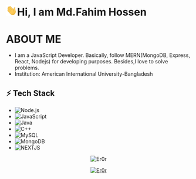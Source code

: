 # <img src="https://raw.githubusercontent.com/ABSphreak/ABSphreak/master/gifs/Hi.gif" width="30px">Hi, I am Md.Fahim Hossen 

# ABOUT ME

* I am a JavaScript Developer. Basically, follow MERN(MongoDB, Express, React, Nodejs) for developing purposes. Besides,I love to solve problems. 
* Institution: American International University-Bangladesh

## ⚡ Tech Stack

* ![Node.js](	https://img.shields.io/badge/Node.js-43853D?style=for-the-badge&logo=node.js&logoColor=F7DF1E)
* ![JavaScript](https://img.shields.io/badge/JavaScript-323330?style=for-the-badge&logo=javascript&logoColor=F7DF1E)
* ![Java](https://img.shields.io/badge/Java-ED8B00?style=for-the-badge&logo=java&logoColor=F7DF1E)
* ![C++](https://img.shields.io/badge/-C++-000?&logo=c%2b%2b&logoColor=F7DF1E)
* ![MySQL](https://img.shields.io/badge/MySQL-00000F?style=for-the-badge&logo=mysql&logoColor=F7DF1E)
* ![MongoDB](https://img.shields.io/badge/MongoDB-4EA94B?style=for-the-badge&logo=mongodb&logoColor=F7DF1E)
* ![NEXTJS](https://img.shields.io/badge/-NextJS-000?&logo=NEXTJS%2b%2b&logoColor=F7DF1E)


<p align="center"> <img src="https://komarev.com/ghpvc/?username=Er0r&label=Profile%20views&color=0e75b6&style=social" alt="Er0r" /> </p>

<p align="center"> <a href="https://github.com/Er0r/github-profile-trophy"><img src="https://github-profile-trophy.vercel.app/?username=Er0r" alt="Er0r" /></a> </p>


